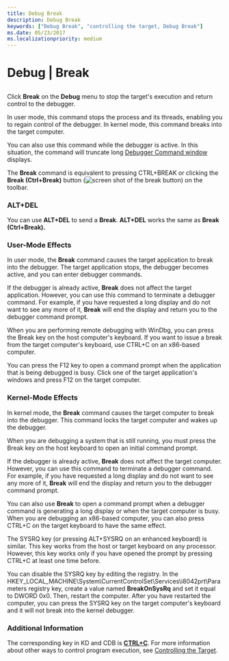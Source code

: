```yaml
---
title: Debug Break
description: Debug Break
keywords: ["Debug Break", "controlling the target, Debug Break"]
ms.date: 05/23/2017
ms.localizationpriority: medium
---
```


# Debug | Break


## <span id="ddk_debug_break_dbg"></span><span id="DDK_DEBUG_BREAK_DBG"></span>


Click **Break** on the **Debug** menu to stop the target's execution and return control to the debugger.

In user mode, this command stops the process and its threads, enabling you to regain control of the debugger. In kernel mode, this command breaks into the target computer.

You can also use this command while the debugger is active. In this situation, the command will truncate long [Debugger Command window](debugger-command-window.md) displays.

The **Break** command is equivalent to pressing CTRL+BREAK or clicking the **Break (Ctrl+Break)** button (![screen shot of the break button](images/tbbreak.png)) on the toolbar.

### <span id="ALT_DEL"></span><span id="alt_del"></span>ALT+DEL

You can use **ALT+DEL** to send a **Break**. **ALT+DEL** works the same as **Break (Ctrl+Break).**

### <span id="user_mode_effects"></span><span id="USER_MODE_EFFECTS"></span>User-Mode Effects

In user mode, the **Break** command causes the target application to break into the debugger. The target application stops, the debugger becomes active, and you can enter debugger commands.

If the debugger is already active, **Break** does not affect the target application. However, you can use this command to terminate a debugger command. For example, if you have requested a long display and do not want to see any more of it, **Break** will end the display and return you to the debugger command prompt.

When you are performing remote debugging with WinDbg, you can press the Break key on the host computer's keyboard. If you want to issue a break from the target computer's keyboard, use CTRL+C on an x86-based computer.

You can press the F12 key to open a command prompt when the application that is being debugged is busy. Click one of the target application's windows and press F12 on the target computer.

### <span id="kernel_mode_effects"></span><span id="KERNEL_MODE_EFFECTS"></span>Kernel-Mode Effects

In kernel mode, the **Break** command causes the target computer to break into the debugger. This command locks the target computer and wakes up the debugger.

When you are debugging a system that is still running, you must press the Break key on the host keyboard to open an initial command prompt.

If the debugger is already active, **Break** does not affect the target computer. However, you can use this command to terminate a debugger command. For example, if you have requested a long display and do not want to see any more of it, **Break** will end the display and return you to the debugger command prompt.

You can also use **Break** to open a command prompt when a debugger command is generating a long display or when the target computer is busy. When you are debugging an x86-based computer, you can also press CTRL+C on the target keyboard to have the same effect.

The SYSRQ key (or pressing ALT+SYSRQ on an enhanced keyboard) is similar. This key works from the host or target keyboard on any processor. However, this key works only if you have opened the prompt by pressing CTRL+C at least one time before.

You can disable the SYSRQ key by editing the registry. In the HKEY\_LOCAL\_MACHINE\\System\\CurrentControlSet\\Services\\i8042prt\\Parameters registry key, create a value named **BreakOnSysRq** and set it equal to DWORD 0x0. Then, restart the computer. After you have restarted the computer, you can press the SYSRQ key on the target computer's keyboard and it will not break into the kernel debugger.

### <span id="additional_information"></span><span id="ADDITIONAL_INFORMATION"></span>Additional Information

The corresponding key in KD and CDB is [**CTRL+C**](ctrl-c--break-.md). For more information about other ways to control program execution, see [Controlling the Target](controlling-the-target.md).

 

 





